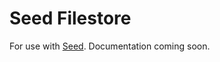 # Seed Filestore

For use with [Seed](http://github.com/logicalparadox/seed). Documentation coming soon.